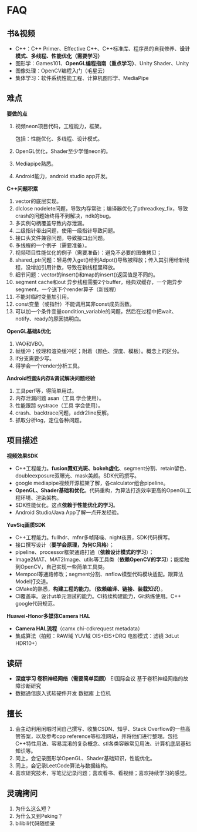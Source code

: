 # FAQ

## 书&视频

- C++：C++ Primer、Effective C++、C++标准库、程序员的自我修养、**设计模式、多线程、性能优化（需要学习）**
- 图形学：Games101、**OpenGL编程指南（重点学习）**、Unity Shader、Unity
- 图像处理：OpenCV编程入门（毛星云）
- 集体学习：软件系统性能工程、计算机图形学、MediaPipe

## 难点

**要做的点**

1. 视频neon项目代码，工程能力，框架。

   包括：性能优化、多线程、设计模式。

2. OpenGL优化，Shader至少学懂neon的。

3. Mediapipe熟悉。

4. Android能力，android studio app开发。

**C++问题积累**

1. vector的底层实现。
2. dlclose nodelete问题，导致内存常驻；编译器优化了pthreadkey_fix，导致crash的问题始终得不到解决，ndk的bug。
3. 多实例句柄覆盖导致内存泄漏。
4. 二级指针带出问题，使用一级指针导致问题。
5. 接口头文件兼容问题，导致接口出问题。
6. 多线程的一个例子（需要准备）。
7. 视频项目性能优化的例子（需要准备）：避免不必要的图像拷贝；
8. shared_ptr问题：轻易传入get()给到Adpot()导致被释放；传入其引用给新线程，没增加引用计数，导致在新线程里释放。
9. 细节问题：vector的insert()和map的insert()返回值是不同的。
10. segment cache和out 异步线程需要2个buffer，经典双缓存，一个跑异步segment，一个送下个render算子（新线程）
11. 不能对临时变量加引用。
12. const变量（或指针）不能调用其非const成员函数。
13. 可以加一个条件变量condition_variable的问题，然后在过程中把wait、notify、ready的原因搞明白。

**OpenGL基础&优化**

1. VAO和VBO。
1. 帧缓冲；纹理和渲染缓冲区；附着（颜色、深度、模板）。概念上的区分。
1. if分支需要少写。
1. 得学会一个render分析工具。

**Android性能&内存&调试解决问题经验**

1. 工具perf等，得简单用过。
2. 内存泄漏问题 asan（工具 学会使用）。
3. 性能跟踪 systrace（工具 学会使用）。
4. crash、backtrace问题，addr2line反解。
5. 抓取分析log，定位各种问题。

## 项目描述

**视频效果SDK**

- C++工程能力。**fusion霓虹光斑、bokeh虚化**、segment分割、retain留色、doubleexposure双曝光、mask美颜。SDK代码撰写。
- google mediapipe视频开源框架了解，各calculator组合pipeline。
- **OpenGL、Shader基础和优化**。代码重构，为算法打造效率更高的OpenGL工程环境、渲染架构。
- SDK性能优化。这点**依赖于性能优化的学习**。
- Android Studio/Java App了解一点开发经验。

**YuvSiq画质SDK**

- C++工程能力。fullhdr、mfnr多帧降噪、night夜景，SDK代码撰写。
- 接口撰写设计（**要学会原理，为何C风格**）；
- pipeline、processor框架通路打通（**依赖设计模式的学习**）；
- Image2MAT、MAT2Image、utils等工具类（**依赖OpenCV的学习**）；能接触到OpenCV，自己实现一些简单工具类。
- Mempool等通路修改；segment分割、nnflow模型代码模块适配。跟算法Model打交道。
- CMake的熟悉，**构建工程的能力**。**（依赖编译、链接、装载知识）**。
- CI覆盖率。设计ut单元测试的能力。CI持续构建能力，Git熟练使用。C++ google代码规范。

**Huawei-Honor多媒体Camera HAL**

- **Camera HAL流程**（camx chi-cdkrequest metadata）
- 集成算法（拍照：RAW域 YUV域 OIS+EIS+DRQ 电影模式：滤镜 3dLut HDR10+）

## 读研

- **深度学习 卷积神经网络（需要简单回顾）** EI国际会议 基于卷积神经网络的故障诊断研究
- 数据通信嵌入式软硬件开发 数据库 上位机

## 擅长

1. 会主动利用闲暇时间自己撰写、收集CSDN、知乎、Stack Overflow的一些高赞答案，以及参考cpp reference等标准网站，并将他们进行整理。包括C++特性用法、容易混淆的复杂概念、stl各类容器常见用法、计算机底层基础知识等。
2. 同上，会记录图形学OpenGL、Shader基础知识，性能优化。
3. 同上，会记录LeetCode算法与数据结构。
4. 喜欢研究技术，写笔记记录问题；喜欢看书、看视频；喜欢持续学习的感觉。

## 灵魂拷问

1. 为什么这么短？
2. 为什么又到Peking？
2. bilibili代码随想录